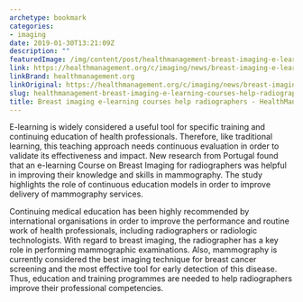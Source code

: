 ```yaml
---
archetype: bookmark
categories:
- imaging
date: 2019-01-30T13:21:09Z
description: ""
featuredImage: /img/content/post/healthmanagement-breast-imaging-e-learning-courses-help-radiographers-healthmanagement-org.jpg
link: https://healthmanagement.org/c/imaging/news/breast-imaging-e-learning-courses-help-radiographers
linkBrand: healthmanagement.org
linkOriginal: https://healthmanagement.org/c/imaging/news/breast-imaging-e-learning-courses-help-radiographers
slug: healthmanagement-breast-imaging-e-learning-courses-help-radiographers-healthmanagement-org
title: Breast imaging e-learning courses help radiographers - HealthManagement.org
---
```

E-learning is widely considered a useful tool for specific training and continuing education of health professionals. Therefore, like traditional learning, this teaching approach needs continuous evaluation in order to validate its effectiveness and impact. New research from Portugal found that an e-learning Course on Breast Imaging for radiographers was helpful in improving their knowledge and skills in mammography. The study highlights the role of continuous education models in order to improve delivery of mammography services.

Continuing medical education has been highly recommended by international organisations in order to improve the performance and routine work of health professionals, including radiographers or radiologic technologists. With regard to breast imaging, the radiographer has a key role in performing mammographic examinations. Also, mammography is currently considered the best imaging technique for breast cancer screening and the most effective tool for early detection of this disease. Thus, education and training programmes are needed to help radiographers improve their professional competencies.
